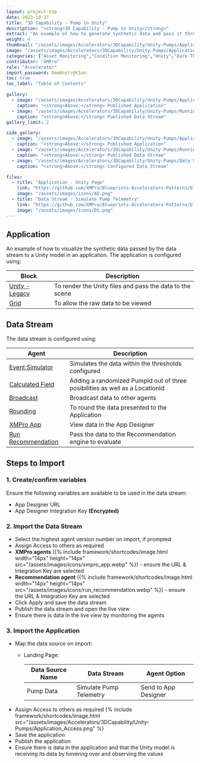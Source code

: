 ```yaml
---
layout: project-top
date: 2023-10-27
title: "3D Capability - Pump in Unity"
description: "<strong>3D Capability - Pump in Unity</strong>"
extract: "An example of how to generate synthetic data and pass it through a data stream to a Unity model running within an application."
weight: 4
thumbnail: "/assets/images/Accelerators/3DCapability/Unity-Pumps/Application.png"
image: "/assets/images/Accelerators/3DCapability/Unity-Pumps/Application.png"
categories: ["Asset Monitoring","Condition Monitoring","Unity","Dark Theme"]
contributor: "XMPro"
role: "Accelerator"
import_password: Dem0nstr@t1on
toc: true
toc_label: "Table of Contents"

gallery:
  - image: "/assets/images/Accelerators/3DCapability/Unity-Pumps/Application.png"
    caption: "<strong>Above:</strong> Published Application"
  - image: "/assets/images/Accelerators/3DCapability/Unity-Pumps/Running Data Stream.png"
    caption: "<strong>Above:</strong> Published Data Stream"
gallery_limit: 2

side_gallery:
  - image: "/assets/images/Accelerators/3DCapability/Unity-Pumps/Application.png"
    caption: "<strong>Above:</strong> Published Application"
  - image: "/assets/images/Accelerators/3DCapability/Unity-Pumps/Running Data Stream.png"
    caption: "<strong>Above:</strong> Published Data Stream"
  - image: "/assets/images/Accelerators/3DCapability/Unity-Pumps/Data Stream.png"
    caption: "<strong>Above:</strong> Configured Data Stream"

files:
  - title: "Application - Unity Page"
    link: "https://github.com/XMPro/Blueprints-Accelerators-Patterns/blob/master/Accelerators/3D%20Capability/Unity%20-%20Pumps/Application/Unity_Pumps.xapp"
    image: "/assets/images/icons/AD.png"
  - title: "Data Stream - Simulate Pump Telemetry"
    link: "https://github.com/XMPro/Blueprints-Accelerators-Patterns/blob/master/Accelerators/3D%20Capability/Unity%20-%20Pumps/Data%20Stream/Simulate%20Pump%20Telemetry.xuc"
    image: "/assets/images/icons/DS.png"
---
```


## Application
An example of how to visualize the synthetic data passed by the data stream to a Unity model in an application.  The application is configured using: 

| Block                                  | Description                                                  |
| -------------------------------------- | ------------------------------------------------------------ |
| [Unity - Legacy](https://documentation.xmpro.com/blocks-toolbox/visualizations/unity-1) | To render the Unity files and pass the data to the scene |
| [Grid](https://documentation.xmpro.com/blocks-toolbox/basic/data-grid) | To allow the raw data to be viewed |


## Data Stream
The data stream is configured using: 

| Agent                                  | Description                                                  |
| -------------------------------------- | ------------------------------------------------------------ |
| [Event Simulator](https://xmpro.gitbook.io/event-simulator/) | Simulates the data within the thresholds configured |
| [Calculated Field](https://xmpro.gitbook.io/calculated-field/) | Adding a randomized PumpId out of three posibilities as well as a LocationId |
| [Broadcast](https://xmpro.gitbook.io/broadcast/) | Broadcast data to other agents |
| [Rounding](https://xmpro.gitbook.io/rounding/) | To round the data presented to the Application |
| [XMPro App](https://xmpro.gitbook.io/xmpro-app/) | View data in the App Designer |
| [Run Recommendation](https://xmpro.gitbook.io/run-recommendation/) | Pass the data to the Recommendation engine to evaluate |

## Steps to Import

### 1. Create/confirm variables
Ensure the following variables are available to be used in the data stream:

- App Designer URL
- App Designer Integration Key <strong>(Encrypted)</strong>

### 2. Import the Data Stream

- Select the highest agent version number on import, if prompted
- Assign Access to others as required
- <strong>XMPro agents</strong> ({% include framework/shortcodes/image.html width="14px" height="14px" src="/assets/images/icons/xmpro_app.webp" %}) - ensure the URL & Integration Key are selected
- <strong>Recommendation agent</strong> ({% include framework/shortcodes/image.html width="14px" height="14px" src="/assets/images/icons/run_recommendation.webp" %}) - ensure the URL & Integration Key are selected
- Click Apply and save the data stream
- Publish the data stream and open the live view
- Ensure there is data in the live view by monitoring the agents

### 3. Import the Application

- Map the data source on import:
  - Landing Page:
  
    | Data Source Name | Data Stream | Agent Option |
    | ---------------- | ----------- | ------------ |
    | Pump Data | Simulate Pump Telemetry | Send to App Designer |
- Assign Access to others as required
  {% include framework/shortcodes/image.html src="/assets/images/Accelerators/3DCapability/Unity-Pumps/Application_Access.png" %}
- Save the application
- Publish the application
- Ensure there is data in the application and that the Unity model is receiving its data by hovering over and observing the values
